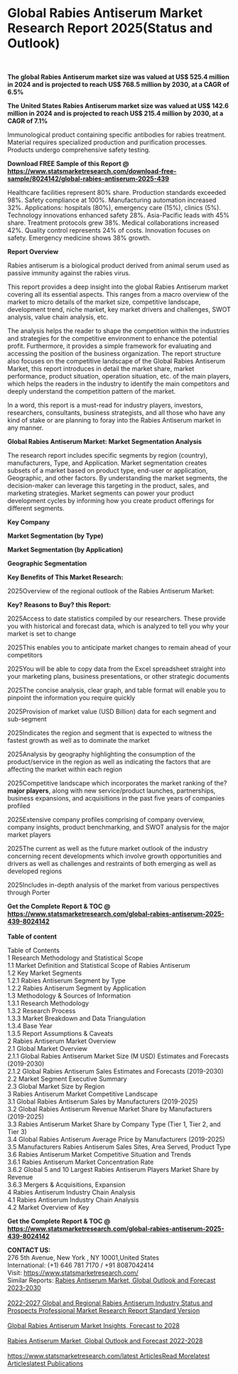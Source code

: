 <h1>Global Rabies Antiserum Market Research Report 2025(Status and Outlook)</h1><br/><p><strong>The global Rabies Antiserum market size was valued at US$ 525.4 million in 2024 and is projected to reach US$ 768.5 million by 2030, at a <strong>CAGR</strong> of 6.5%</strong></p><p><strong>The United States Rabies Antiserum market size was valued at US$ 142.6 million in 2024 and is projected to reach US$ 215.4 million by 2030, at a <strong>CAGR</strong> of 7.1%</strong></p><p>Immunological product containing specific antibodies for rabies treatment. Material requires specialized production and purification processes. Products undergo comprehensive safety testing.</p><p><strong>Download FREE Sample of this Report @ <a href="https://www.statsmarketresearch.com/download-free-sample/8024142/global-rabies-antiserum-2025-439">https://www.statsmarketresearch.com/download-free-sample/8024142/global-rabies-antiserum-2025-439</a></strong></p><p>Healthcare facilities represent 80% share. Production standards exceeded 98%. Safety compliance at 100%. Manufacturing automation increased 32%. Applications: hospitals (80%), emergency care (15%), clinics (5%). Technology innovations enhanced safety 28%. Asia-Pacific leads with 45% share. Treatment protocols grew 38%. Medical collaborations increased 42%. Quality control represents 24% of costs. Innovation focuses on safety. Emergency medicine shows 38% growth.</p><p><strong>Report Overview</strong></p><p>Rabies antiserum is a biological product derived from animal serum used as passive immunity against the rabies virus.</p><p>This report provides a deep insight into the global Rabies Antiserum market covering all its essential aspects. This ranges from a macro overview of the market to micro details of the market size, competitive landscape, development trend, niche market, key market drivers and challenges, SWOT analysis, value chain analysis, etc.</p><p>The analysis helps the reader to shape the competition within the industries and strategies for the competitive environment to enhance the potential profit. Furthermore, it provides a simple framework for evaluating and accessing the position of the business organization. The report structure also focuses on the competitive landscape of the Global Rabies Antiserum Market, this report introduces in detail the market share, market performance, product situation, operation situation, etc. of the main players, which helps the readers in the industry to identify the main competitors and deeply understand the competition pattern of the market.</p><p>In a word, this report is a must-read for industry players, investors, researchers, consultants, business strategists, and all those who have any kind of stake or are planning to foray into the Rabies Antiserum market in any manner.</p><p><strong>Global Rabies Antiserum Market: Market Segmentation Analysis</strong></p><p>The research report includes specific segments by region (country), manufacturers, Type, and Application. Market segmentation creates subsets of a market based on product type, end-user or application, Geographic, and other factors. By understanding the market segments, the decision-maker can leverage this targeting in the product, sales, and marketing strategies. Market segments can power your product development cycles by informing how you create product offerings for different segments.</p><p><strong>Key Company</strong></p><p><strong>Market Segmentation (by Type)</strong></p><p><strong>Market Segmentation (<strong>by Application</strong>)</strong></p><p><strong>Geographic Segmentation</strong></p><p><strong>Key Benefits of This Market Research:</strong></p><p>2025Overview of the regional outlook of the Rabies Antiserum Market:</p><p><strong>Key? <strong>Reasons to Buy</strong>? this Report:</strong></p><p>2025Access to date statistics compiled by our researchers. These provide you with historical and forecast data, which is analyzed to tell you why your market is set to change</p><p>2025This enables you to anticipate market changes to remain ahead of your competitors</p><p>2025You will be able to copy data from the Excel spreadsheet straight into your marketing plans, business presentations, or other strategic documents</p><p>2025The concise analysis, clear graph, and table format will enable you to pinpoint the information you require quickly</p><p>2025Provision of market value (USD Billion) data for each segment and sub-segment</p><p>2025Indicates the region and segment that is expected to witness the fastest growth as well as to dominate the market</p><p>2025Analysis by geography highlighting the consumption of the product/service in the region as well as indicating the factors that are affecting the market within each region</p><p>2025Competitive landscape which incorporates the market ranking of the? <strong><strong>major players</strong></strong>, along with new service/product launches, partnerships, business expansions, and acquisitions in the past five years of companies profiled</p><p>2025Extensive company profiles comprising of company overview, company insights, product benchmarking, and SWOT analysis for the major market players</p><p>2025The current as well as the future market outlook of the industry concerning recent developments which involve growth opportunities and drivers as well as challenges and restraints of both emerging as well as developed regions</p><p>2025Includes in-depth analysis of the market from various perspectives through Porter</p><div><b>Get the Complete Report & TOC @ <a href="https://www.statsmarketresearch.com/global-rabies-antiserum-2025-439-8024142">https://www.statsmarketresearch.com/global-rabies-antiserum-2025-439-8024142</a></b></div><br><b>Table of content</b><p>Table of Contents<br /> 1 Research Methodology and Statistical Scope<br /> 1.1 Market Definition and Statistical Scope of Rabies Antiserum<br /> 1.2 Key Market Segments<br /> 1.2.1 Rabies Antiserum Segment by Type<br /> 1.2.2 Rabies Antiserum Segment by Application<br /> 1.3 Methodology & Sources of Information<br /> 1.3.1 Research Methodology<br /> 1.3.2 Research Process<br /> 1.3.3 Market Breakdown and Data Triangulation<br /> 1.3.4 Base Year<br /> 1.3.5 Report Assumptions & Caveats<br /> 2 Rabies Antiserum Market Overview<br /> 2.1 Global Market Overview<br /> 2.1.1 Global Rabies Antiserum Market Size (M USD) Estimates and Forecasts (2019-2030)<br /> 2.1.2 Global Rabies Antiserum Sales Estimates and Forecasts (2019-2030)<br /> 2.2 Market Segment Executive Summary<br /> 2.3 Global Market Size by Region<br /> 3 Rabies Antiserum Market Competitive Landscape<br /> 3.1 Global Rabies Antiserum Sales by Manufacturers (2019-2025)<br /> 3.2 Global Rabies Antiserum Revenue Market Share by Manufacturers (2019-2025)<br /> 3.3 Rabies Antiserum Market Share by Company Type (Tier 1, Tier 2, and Tier 3)<br /> 3.4 Global Rabies Antiserum Average Price by Manufacturers (2019-2025)<br /> 3.5 Manufacturers Rabies Antiserum Sales Sites, Area Served, Product Type<br /> 3.6 Rabies Antiserum Market Competitive Situation and Trends<br /> 3.6.1 Rabies Antiserum Market Concentration Rate<br /> 3.6.2 Global 5 and 10 Largest Rabies Antiserum Players Market Share by Revenue<br /> 3.6.3 Mergers & Acquisitions, Expansion<br /> 4 Rabies Antiserum Industry Chain Analysis<br /> 4.1 Rabies Antiserum Industry Chain Analysis<br /> 4.2 Market Overview of Key<br><div><b>Get the Complete Report & TOC @ <a href="https://www.statsmarketresearch.com/global-rabies-antiserum-2025-439-8024142">https://www.statsmarketresearch.com/global-rabies-antiserum-2025-439-8024142</a></b></div></p> <b>CONTACT US:</b><br>276 5th Avenue, New York , NY 10001,United States<br>International: (+1) 646 781 7170 / +91 8087042414<br>Visit: <a href="https://www.statsmarketresearch.com/">https://www.statsmarketresearch.com/</a><br>Similar Reports: <a href="https://www.statsmarketresearch.com/global-rabies-antiserum-2025-439-8024142">Rabies Antiserum Market, Global Outlook and Forecast 2023-2030</a><br/><br/><a href="https://www.statsmarketresearch.com/global-rabies-antiserum-2025-439-8024142">2022-2027 Global and Regional Rabies Antiserum Industry Status and Prospects Professional Market Research Report Standard Version</a><br/><br/><a href="https://www.statsmarketresearch.com/global-rabies-antiserum-2025-439-8024142">Global Rabies Antiserum Market Insights, Forecast to 2028</a><br/><br/><a href="https://www.statsmarketresearch.com/global-rabies-antiserum-2025-439-8024142">Rabies Antiserum Market, Global Outlook and Forecast 2022-2028</a><br/><br/><a href="https://gyeongbokgung.com">https://www.statsmarketresearch.com/</a><a href="https://hallyeomaritime.com">latest Articles</a><a href="https://jingwansa.com">Read More</a><a href=https://nguoiviet.jp/">latest Articles</a><a href="https://www.intelmarketresearch.com/">latest Publications</a>